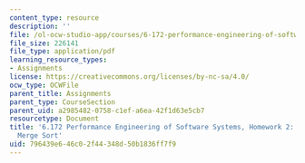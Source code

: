 ```yaml
---
content_type: resource
description: ''
file: /ol-ocw-studio-app/courses/6-172-performance-engineering-of-software-systems-fall-2018/796439e646c02f44348d50b1836ff7f9_MIT6_172F18hw2.pdf
file_size: 226141
file_type: application/pdf
learning_resource_types:
- Assignments
license: https://creativecommons.org/licenses/by-nc-sa/4.0/
ocw_type: OCWFile
parent_title: Assignments
parent_type: CourseSection
parent_uid: a2985482-0758-c1ef-a6ea-42f1d63e5cb7
resourcetype: Document
title: '6.172 Performance Engineering of Software Systems, Homework 2: Profiling Serial
  Merge Sort'
uid: 796439e6-46c0-2f44-348d-50b1836ff7f9
---
```

